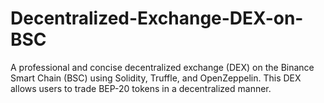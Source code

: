 # Decentralized-Exchange-DEX-on-BSC
A professional and concise decentralized exchange (DEX) on the Binance Smart Chain (BSC) using Solidity, Truffle, and OpenZeppelin. This DEX allows users to trade BEP-20 tokens in a decentralized manner.
